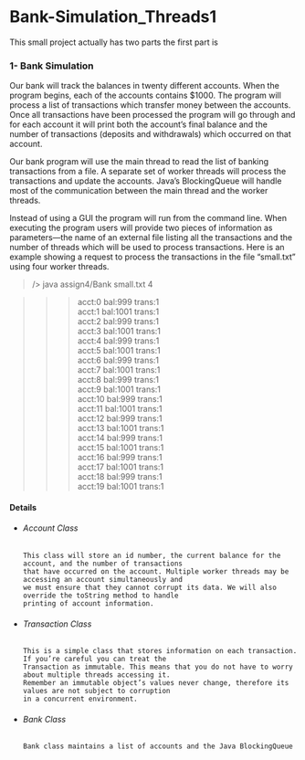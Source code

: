 # Bank-Simulation_Threads1
This small project actually has two parts the first part is
### 1- Bank Simulation
Our bank will track the balances in twenty different accounts. When the program begins, each of the accounts contains $1000. The program will process a list of transactions which transfer money between the accounts. Once all transactions have been processed the program will go through and for each account it will print both the account’s final balance and the number of transactions (deposits and withdrawals) which occurred on that account.

Our bank program will use the main thread to read the list of banking transactions from a file. A separate set of worker threads will process the transactions and update the accounts. Java’s BlockingQueue will handle most of the communication between the main thread and the worker threads.

Instead of using a GUI the program will run from the command line. When executing the program users will provide two pieces of information as parameters—the name of an external file listing all the transactions and the number of threads which will be used to process transactions. Here is an example showing a request to process the transactions in the file “small.txt” using four worker threads.

  >/> java assign4/Bank small.txt 4
  
 >>> acct:0 bal:999 trans:1 <br /> acct:1 bal:1001 trans:1 <br /> acct:2 bal:999 trans:1 <br /> acct:3 bal:1001 trans:1 <br /> acct:4 bal:999 trans:1 <br /> acct:5 bal:1001 trans:1 <br /> acct:6 bal:999 trans:1 <br /> acct:7 bal:1001 trans:1 <br /> acct:8 bal:999 trans:1 <br /> acct:9 bal:1001 trans:1 <br /> acct:10 bal:999 trans:1 <br /> acct:11 bal:1001 trans:1 <br /> acct:12 bal:999 trans:1 <br /> acct:13 bal:1001 trans:1 <br /> acct:14 bal:999 trans:1 <br /> acct:15 bal:1001 trans:1 <br /> acct:16 bal:999 trans:1 <br /> acct:17 bal:1001 trans:1 <br /> acct:18 bal:999 trans:1 <br /> acct:19 bal:1001 trans:1 <br />
 #### Details
 - ###### Account Class
       This class will store an id number, the current balance for the account, and the number of transactions 
       that have occurred on the account. Multiple worker threads may be accessing an account simultaneously and 
       we must ensure that they cannot corrupt its data. We will also override the toString method to handle 
       printing of account information.
       
 - ###### Transaction Class
       This is a simple class that stores information on each transaction. If you’re careful you can treat the 
       Transaction as immutable. This means that you do not have to worry about multiple threads accessing it. 
       Remember an immutable object’s values never change, therefore its values are not subject to corruption 
       in a concurrent environment.
       
 - ###### Bank Class
       Bank class maintains a list of accounts and the Java BlockingQueue 
